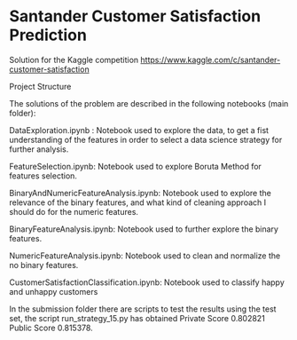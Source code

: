 # Santander Customer Satisfaction Prediction
Solution for the Kaggle competition https://www.kaggle.com/c/santander-customer-satisfaction

Project Structure

The solutions of the problem are described in the following notebooks (main folder):

DataExploration.ipynb : Notebook used to explore the data, to get a fist understanding of the features in order to select a data science strategy for further analysis.

FeatureSelection.ipynb: Notebook used to explore Boruta Method for features selection.

BinaryAndNumericFeatureAnalysis.ipynb:  Notebook used to explore the relevance of the binary features, and what kind of cleaning approach I should do for the numeric features. 

BinaryFeatureAnalysis.ipynb: Notebook used to further explore the binary features.

NumericFeatureAnalysis.ipynb: Notebook used to clean and normalize the no binary features.

CustomerSatisfactionClassification.ipynb: Notebook used to classify happy and unhappy customers


In the submission folder there are scripts to test the results using the test set, the script run_strategy_15.py has obtained Private Score 0.802821 	Public Score 0.815378.
